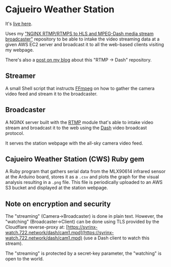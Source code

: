 # Cajueiro Weather Station

It's [live here](https://fschuindt.github.io/blog/weather).

Uses my ["NGINX RTMP/RTMPS to HLS and MPEG-Dash media stream broadcaster"](https://github.com/fschuindt/nginx_rtmp_hls_dash) repository to be able to intake the video streaming data at a given AWS EC2 server and broadcast it to all the web-based clients visiting my webpage.

There's also a [post on my blog](https://fschuindt.github.io/blog/2020/12/31/streaming-video-and-audio-of-an-usb-webcam-to-multiple-users-of-a-website-with-ssl-basic-authentication-and-invideo-timestamps-ffmpeg-rtmp-nginx-hls-mpeg-dash.html) about this "RTMP -> Dash" repository.

## Streamer

A small Shell script that instructs [FFmpeg](https://ffmpeg.org/) on how to gather the camera video feed and stream it to the broadcaster.

## Broadcaster

A NGINX server built with the [RTMP](https://en.wikipedia.org/wiki/Real-Time_Messaging_Protocol) module that's able to intake video stream and broadcast it to the web using the [Dash](https://en.wikipedia.org/wiki/Dynamic_Adaptive_Streaming_over_HTTP) video broadcast protocol.

It serves the station webpage with the all-sky camera video feed.

## Cajueiro Weather Station (CWS) Ruby gem

A Ruby program that gathers serial data from the MLX90614 infrared sensor at the Arduino board, stores it as a `.csv` and plots the graph for the visual analysis resulting in a `.png` file. This file is periodically uploaded to an AWS S3 bucket and displayed at the station webpage.

## Note on encryption and security

The "streaming" (Camera->Broadcaster) is done in plain text. However, the "watching" (Broadcaster->Client) can be done using TLS provided by the Cloudflare reverse-proxy at: [https://syrinx-watch.722.network/dash/cam1.mpd](https://syrinx-watch.722.network/dash/cam1.mpd) (use a Dash client to watch this stream).

The "streaming" is protected by a secret-key parameter, the "watching" is open to the world.
